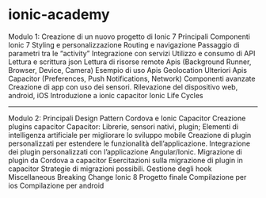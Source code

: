 # ionic-academy

Modulo 1:
Creazione di un nuovo progetto di Ionic 7
Principali Componenti Ionic 7
Styling e personalizzazione
Routing e navigazione
Passaggio di parametri tra le “activity”
Integrazione con servizi
Utilizzo e consumo di API
Lettura e scrittura json
Lettura di risorse remote
Apis (Background Runner, Browser, Device, Camera)
Esempio di uso Apis Geolocation
Ulteriori Apis Capacitor (Preferences, Push Notifications, Network)
Componenti avanzate
Creazione di app con uso dei sensori.
Rilevazione del dispositivo web, android, iOS
Introduzione a ionic capacitor
Ionic Life Cycles

___________________________________________________



Modulo 2:
Principali Design Pattern
Cordova e Ionic Capacitor
Creazione plugins capacitor
Capacitor: Librerie, sensori nativi, plugin;
Elementi di intelligenza artificiale per migliorare lo sviluppo mobile
Creazione di plugin personalizzati per estendere le funzionalità dell’applicazione.
Integrazione dei plugin personalizzati con l’applicazione Angular/Ionic.
Migrazione di plugin da Cordova a capacitor
Esercitazioni sulla migrazione di plugin in capacitor
Strategie di migrazioni possibili.
Gestione degli hook
Miscellaneous
Breaking Change Ionic 8
Progetto finale
Compilazione per ios
Compilazione per android





